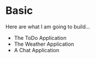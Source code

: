# Basic

Here are what I am going to build...

- The ToDo Application
- The Weather Application
- A Chat Application
